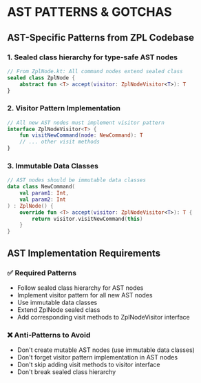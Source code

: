 # AST PATTERNS & GOTCHAS

## AST-Specific Patterns from ZPL Codebase

### 1. Sealed class hierarchy for type-safe AST nodes
```kotlin
// From ZplNode.kt: All command nodes extend sealed class
sealed class ZplNode {
    abstract fun <T> accept(visitor: ZplNodeVisitor<T>): T
}
```

### 2. Visitor Pattern Implementation
```kotlin
// All new AST nodes must implement visitor pattern
interface ZplNodeVisitor<T> {
    fun visitNewCommand(node: NewCommand): T
    // ... other visit methods
}
```

### 3. Immutable Data Classes
```kotlin
// AST nodes should be immutable data classes
data class NewCommand(
    val param1: Int,
    val param2: Int
) : ZplNode() {
    override fun <T> accept(visitor: ZplNodeVisitor<T>): T {
        return visitor.visitNewCommand(this)
    }
}
```

## AST Implementation Requirements

### ✅ Required Patterns
- Follow sealed class hierarchy for AST nodes
- Implement visitor pattern for all new AST nodes
- Use immutable data classes
- Extend ZplNode sealed class
- Add corresponding visit methods to ZplNodeVisitor interface

### ❌ Anti-Patterns to Avoid
- Don't create mutable AST nodes (use immutable data classes)
- Don't forget visitor pattern implementation in AST nodes
- Don't skip adding visit methods to visitor interface
- Don't break sealed class hierarchy